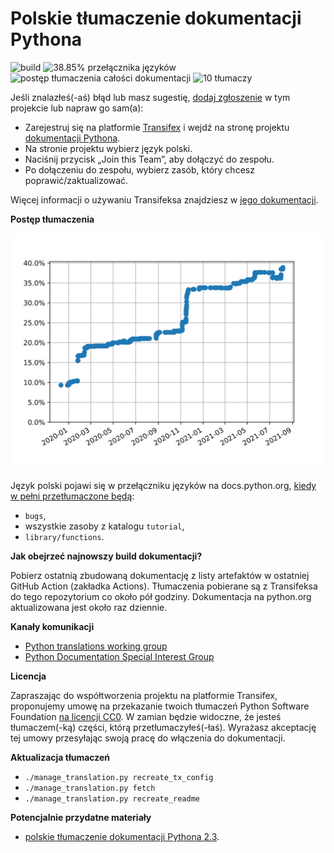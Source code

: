Polskie tłumaczenie dokumentacji Pythona
========================================
![build](https://github.com/python/python-docs-pl/workflows/.github/workflows/update-and-build.yml/badge.svg)
![38.85% przełącznika języków](https://img.shields.io/badge/przełącznik_języków-38.85%25-0.svg)
![postęp tłumaczenia całości dokumentacji](https://img.shields.io/badge/dynamic/json.svg?label=całość&query=$.pl&url=http://gce.zhsj.me/python/newest)
![10 tłumaczy](https://img.shields.io/badge/tłumaczy-10-0.svg)

Jeśli znalazłeś(-aś) błąd lub masz sugestię,
[dodaj zgłoszenie](https://github.com/python/python-docs-pl/issues) w tym projekcie lub
napraw go sam(a):

* Zarejestruj się na platformie [Transifex](https://www.transifex.com/) i wejdź na stronę
projektu [dokumentacji Pythona](https://www.transifex.com/python-doc/python-newest/).
* Na stronie projektu wybierz język polski.
* Naciśnij przycisk „Join this Team”, aby dołączyć do zespołu.
* Po dołączeniu do zespołu, wybierz zasób, który chcesz poprawić/zaktualizować.

Więcej informacji o używaniu Transifeksa znajdziesz w
[jego dokumentacji](https://docs.transifex.com/getting-started-1/translators).

**Postęp tłumaczenia**

![postęp tłumaczenia do przełącznika języków](language-switcher-progress.svg)

Język polski pojawi się w przełączniku języków na docs.python.org, 
[kiedy w pełni przetłumaczone będą](https://www.python.org/dev/peps/pep-0545/#add-translation-to-the-language-switcher):
* `bugs`,
* wszystkie zasoby z katalogu `tutorial`,
* `library/functions`.

**Jak obejrzeć najnowszy build dokumentacji?**

Pobierz ostatnią zbudowaną dokumentację z listy artefaktów w ostatniej GitHub Action (zakładka Actions). 
Tłumaczenia pobierane są z Transifeksa do tego repozytorium co około pół godziny.
Dokumentacja na python.org aktualizowana jest około raz dziennie.

**Kanały komunikacji**

* [Python translations working group](https://mail.python.org/mailman3/lists/translation.python.org/)
* [Python Documentation Special Interest Group](https://www.python.org/community/sigs/current/doc-sig/)

**Licencja**

Zapraszając do współtworzenia projektu na platformie Transifex, proponujemy umowę na
przekazanie twoich tłumaczeń Python Software Foundation
[na licencji CC0](https://creativecommons.org/publicdomain/zero/1.0/deed.pl).
W zamian będzie widoczne, że jesteś tłumaczem(-ką) części, którą przetłumaczyłeś(-łaś).
Wyrażasz akceptację tej umowy przesyłając swoją pracę do włączenia do dokumentacji.

**Aktualizacja tłumaczeń**
* `./manage_translation.py recreate_tx_config`
* `./manage_translation.py fetch`
* `./manage_translation.py recreate_readme`

**Potencjalnie przydatne materiały**
* [polskie tłumaczenie dokumentacji Pythona 2.3](https://pl.python.org/docs/).
